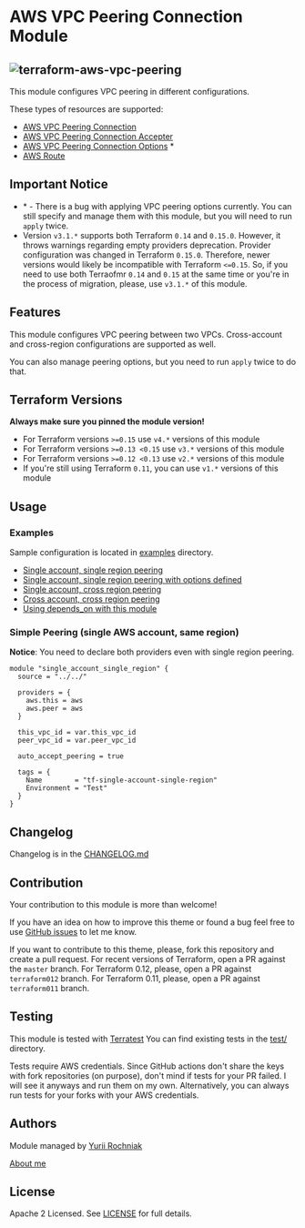 # AWS VPC Peering Connection Module

![terraform-aws-vpc-peering](https://github.com/grem11n/terraform-aws-vpc-peering/workflows/terraform-aws-vpc-peering/badge.svg)
---

This module configures VPC peering in different configurations.

These types of resources are supported:
*  [AWS VPC Peering Connection](https://registry.terraform.io/providers/hashicorp/aws/latest/docs/resources/vpc_peering_connection)
* [AWS VPC Peering Connection Accepter](https://registry.terraform.io/providers/hashicorp/aws/latest/docs/resources/vpc_peering_connection_accepter)
* [AWS VPC Peering Connection Options](https://registry.terraform.io/providers/hashicorp/aws/latest/docs/resources/vpc_peering_connection_options) \*
* [AWS Route](https://registry.terraform.io/providers/hashicorp/aws/latest/docs/resources/route)


## Important Notice

* \* - There is a bug with applying VPC peering options currently. You can still specify and manage them with this module, but you will need to run `apply` twice.
* Version `v3.1.*` supports both Terraform `0.14` and `0.15.0`. However, it throws warnings regarding empty providers deprecation. Provider configuration was changed in Terraform `0.15.0`. Therefore, newer versions would likely be incompatible with Terraform `<=0.15`. So, if you need to use both Terraofmr `0.14` and `0.15` at the same time or you're in the process of migration, please, use `v3.1.*` of this module.

## Features

This module configures VPC peering between two VPCs. Cross-account and cross-region configurations are supported as well.

You can also manage peering options, but you need to run `apply` twice to do that.

## Terraform Versions

**Always make sure you pinned the module version!**

* For Terraform versions `>=0.15` use `v4.*` versions of this module
* For Terraform versions `>=0.13 <0.15` use `v3.*` versions of this module
* For Terraform versions `>=0.12 <0.13` use `v2.*` versions of this module
* If you're still using Terraform `0.11`, you can use `v1.*` versions of this module

## Usage

### Examples

Sample configuration is located in [examples](https://github.com/grem11n/terraform-aws-vpc-peering/blob/master/examples) directory.

* [Single account, single region peering](https://github.com/grem11n/terraform-aws-vpc-peering/blob/master/examples/single-account-single-region/README.md)
* [Single account, single region peering with options defined](https://github.com/grem11n/terraform-aws-vpc-peering/blob/master/examples/single-account-single-region-with-options/README.md)
* [Single account, cross region peering](https://github.com/grem11n/terraform-aws-vpc-peering/blob/master/examples/single-account-multi-region/README.md)
* [Cross account, cross region peering](https://github.com/grem11n/terraform-aws-vpc-peering/blob/master/examples/multi-account-multi-region/README.md)
* [Using depends_on with this module](https://github.com/grem11n/terraform-aws-vpc-peering/blob/master/examples/module-depends-on/README.md)


### Simple Peering (single AWS account, same region)
**Notice**: You need to declare both providers even with single region peering.

```
module "single_account_single_region" {
  source = "../../"

  providers = {
    aws.this = aws
    aws.peer = aws
  }

  this_vpc_id = var.this_vpc_id
  peer_vpc_id = var.peer_vpc_id

  auto_accept_peering = true

  tags = {
    Name        = "tf-single-account-single-region"
    Environment = "Test"
  }
}
```

## Changelog

Changelog is in the [CHANGELOG.md](CHANGELOG.md)

## Contribution

Your contribution to this module is more than welcome!

If you have an idea on how to improve this theme or found a bug feel free to use [GitHub issues](https://github.com/grem11n/terraform-aws-vpc-peering/issues) to let me know.

If you want to contribute to this theme, please, fork this repository and create a pull request. For recent versions of Terraform, open a PR against the `master` branch. For Terraform 0.12, please, open a PR against `terraform012` branch. For Terraform 0.11, please, open a PR against `terraform011` branch.

## Testing

This module is tested with [Terratest](https://github.com/gruntwork-io/terratest)
You can find existing tests in the [test/](https://github.com/grem11n/terraform-aws-vpc-peering/blob/master/test) directory.

Tests require AWS credentials. Since GitHub actions don't share the keys with fork repositories (on purpose), don't mind if tests for your PR failed. I will see it anyways and run them on my own. Alternatively, you can always run tests for your forks with your AWS credentials.

## Authors

Module managed by [Yurii Rochniak](https://github.com/grem11n)

[About me](https://grem1.in)

## License
Apache 2 Licensed. See [LICENSE](https://github.com/grem11n/terraform-aws-vpc-peering/blob/master/LICENSE.md) for full details.
